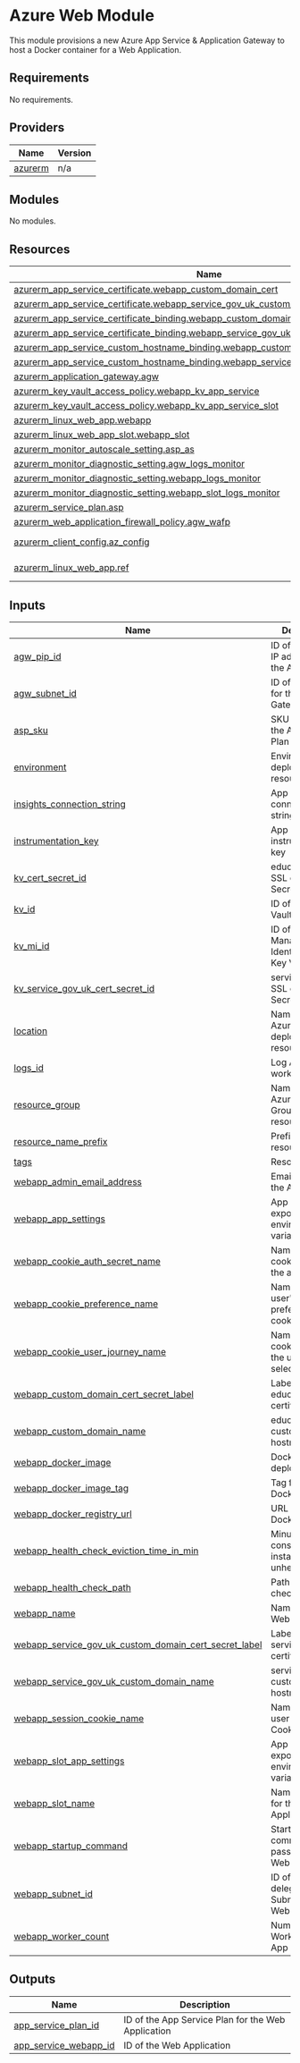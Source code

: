 # Azure Web Module

This module provisions a new Azure App Service & Application Gateway to host a Docker container for a Web Application.

<!-- BEGIN_TF_DOCS -->
## Requirements

No requirements.

## Providers

| Name | Version |
|------|---------|
| <a name="provider_azurerm"></a> [azurerm](#provider\_azurerm) | n/a |

## Modules

No modules.

## Resources

| Name | Type |
|------|------|
| [azurerm_app_service_certificate.webapp_custom_domain_cert](https://registry.terraform.io/providers/hashicorp/azurerm/latest/docs/resources/app_service_certificate) | resource |
| [azurerm_app_service_certificate.webapp_service_gov_uk_custom_domain_cert](https://registry.terraform.io/providers/hashicorp/azurerm/latest/docs/resources/app_service_certificate) | resource |
| [azurerm_app_service_certificate_binding.webapp_custom_domain_cert_bind](https://registry.terraform.io/providers/hashicorp/azurerm/latest/docs/resources/app_service_certificate_binding) | resource |
| [azurerm_app_service_certificate_binding.webapp_service_gov_uk_custom_domain_cert_bind](https://registry.terraform.io/providers/hashicorp/azurerm/latest/docs/resources/app_service_certificate_binding) | resource |
| [azurerm_app_service_custom_hostname_binding.webapp_custom_domain](https://registry.terraform.io/providers/hashicorp/azurerm/latest/docs/resources/app_service_custom_hostname_binding) | resource |
| [azurerm_app_service_custom_hostname_binding.webapp_service_gov_uk_custom_domain](https://registry.terraform.io/providers/hashicorp/azurerm/latest/docs/resources/app_service_custom_hostname_binding) | resource |
| [azurerm_application_gateway.agw](https://registry.terraform.io/providers/hashicorp/azurerm/latest/docs/resources/application_gateway) | resource |
| [azurerm_key_vault_access_policy.webapp_kv_app_service](https://registry.terraform.io/providers/hashicorp/azurerm/latest/docs/resources/key_vault_access_policy) | resource |
| [azurerm_key_vault_access_policy.webapp_kv_app_service_slot](https://registry.terraform.io/providers/hashicorp/azurerm/latest/docs/resources/key_vault_access_policy) | resource |
| [azurerm_linux_web_app.webapp](https://registry.terraform.io/providers/hashicorp/azurerm/latest/docs/resources/linux_web_app) | resource |
| [azurerm_linux_web_app_slot.webapp_slot](https://registry.terraform.io/providers/hashicorp/azurerm/latest/docs/resources/linux_web_app_slot) | resource |
| [azurerm_monitor_autoscale_setting.asp_as](https://registry.terraform.io/providers/hashicorp/azurerm/latest/docs/resources/monitor_autoscale_setting) | resource |
| [azurerm_monitor_diagnostic_setting.agw_logs_monitor](https://registry.terraform.io/providers/hashicorp/azurerm/latest/docs/resources/monitor_diagnostic_setting) | resource |
| [azurerm_monitor_diagnostic_setting.webapp_logs_monitor](https://registry.terraform.io/providers/hashicorp/azurerm/latest/docs/resources/monitor_diagnostic_setting) | resource |
| [azurerm_monitor_diagnostic_setting.webapp_slot_logs_monitor](https://registry.terraform.io/providers/hashicorp/azurerm/latest/docs/resources/monitor_diagnostic_setting) | resource |
| [azurerm_service_plan.asp](https://registry.terraform.io/providers/hashicorp/azurerm/latest/docs/resources/service_plan) | resource |
| [azurerm_web_application_firewall_policy.agw_wafp](https://registry.terraform.io/providers/hashicorp/azurerm/latest/docs/resources/web_application_firewall_policy) | resource |
| [azurerm_client_config.az_config](https://registry.terraform.io/providers/hashicorp/azurerm/latest/docs/data-sources/client_config) | data source |
| [azurerm_linux_web_app.ref](https://registry.terraform.io/providers/hashicorp/azurerm/latest/docs/data-sources/linux_web_app) | data source |

## Inputs

| Name | Description | Type | Default | Required |
|------|-------------|------|---------|:--------:|
| <a name="input_agw_pip_id"></a> [agw\_pip\_id](#input\_agw\_pip\_id) | ID of the Public IP address for the App Gateway | `string` | n/a | yes |
| <a name="input_agw_subnet_id"></a> [agw\_subnet\_id](#input\_agw\_subnet\_id) | ID of the Subnet for the App Gateway | `string` | n/a | yes |
| <a name="input_asp_sku"></a> [asp\_sku](#input\_asp\_sku) | SKU name for the App Service Plan | `string` | n/a | yes |
| <a name="input_environment"></a> [environment](#input\_environment) | Environment to deploy resources | `string` | n/a | yes |
| <a name="input_insights_connection_string"></a> [insights\_connection\_string](#input\_insights\_connection\_string) | App Insights connection string | `string` | n/a | yes |
| <a name="input_instrumentation_key"></a> [instrumentation\_key](#input\_instrumentation\_key) | App Insights instrumentation key | `string` | n/a | yes |
| <a name="input_kv_cert_secret_id"></a> [kv\_cert\_secret\_id](#input\_kv\_cert\_secret\_id) | education.gov.uk SSL certificate Secret ID | `string` | n/a | yes |
| <a name="input_kv_id"></a> [kv\_id](#input\_kv\_id) | ID of the Key Vault | `string` | n/a | yes |
| <a name="input_kv_mi_id"></a> [kv\_mi\_id](#input\_kv\_mi\_id) | ID of the Managed Identity for the Key Vault | `string` | n/a | yes |
| <a name="input_kv_service_gov_uk_cert_secret_id"></a> [kv\_service\_gov\_uk\_cert\_secret\_id](#input\_kv\_service\_gov\_uk\_cert\_secret\_id) | service.gov.uk SSL certificate Secret ID | `string` | n/a | yes |
| <a name="input_location"></a> [location](#input\_location) | Name of the Azure region to deploy resources | `string` | n/a | yes |
| <a name="input_logs_id"></a> [logs\_id](#input\_logs\_id) | Log Analytics workspace ID | `string` | n/a | yes |
| <a name="input_resource_group"></a> [resource\_group](#input\_resource\_group) | Name of the Azure Resource Group to deploy resources | `string` | n/a | yes |
| <a name="input_resource_name_prefix"></a> [resource\_name\_prefix](#input\_resource\_name\_prefix) | Prefix for resource names | `string` | n/a | yes |
| <a name="input_tags"></a> [tags](#input\_tags) | Resource tags | `map(string)` | n/a | yes |
| <a name="input_webapp_admin_email_address"></a> [webapp\_admin\_email\_address](#input\_webapp\_admin\_email\_address) | Email Address of the Admin | `string` | n/a | yes |
| <a name="input_webapp_app_settings"></a> [webapp\_app\_settings](#input\_webapp\_app\_settings) | App Settings are exposed as environment variables | `map(string)` | n/a | yes |
| <a name="input_webapp_cookie_auth_secret_name"></a> [webapp\_cookie\_auth\_secret\_name](#input\_webapp\_cookie\_auth\_secret\_name) | Name of the cookie holding the auth secret | `string` | n/a | yes |
| <a name="input_webapp_cookie_preference_name"></a> [webapp\_cookie\_preference\_name](#input\_webapp\_cookie\_preference\_name) | Name of the user's cookie preference cookie | `string` | n/a | yes |
| <a name="input_webapp_cookie_user_journey_name"></a> [webapp\_cookie\_user\_journey\_name](#input\_webapp\_cookie\_user\_journey\_name) | Name of the cookie holding the user's filter selections | `string` | n/a | yes |
| <a name="input_webapp_custom_domain_cert_secret_label"></a> [webapp\_custom\_domain\_cert\_secret\_label](#input\_webapp\_custom\_domain\_cert\_secret\_label) | Label for the education.gov.uk certificate | `string` | n/a | yes |
| <a name="input_webapp_custom_domain_name"></a> [webapp\_custom\_domain\_name](#input\_webapp\_custom\_domain\_name) | education.gov.uk custom domain hostname | `string` | n/a | yes |
| <a name="input_webapp_docker_image"></a> [webapp\_docker\_image](#input\_webapp\_docker\_image) | Docker Image to deploy | `string` | n/a | yes |
| <a name="input_webapp_docker_image_tag"></a> [webapp\_docker\_image\_tag](#input\_webapp\_docker\_image\_tag) | Tag for the Docker Image | `string` | n/a | yes |
| <a name="input_webapp_docker_registry_url"></a> [webapp\_docker\_registry\_url](#input\_webapp\_docker\_registry\_url) | URL to the Docker Registry | `string` | n/a | yes |
| <a name="input_webapp_health_check_eviction_time_in_min"></a> [webapp\_health\_check\_eviction\_time\_in\_min](#input\_webapp\_health\_check\_eviction\_time\_in\_min) | Minutes before considering an instance unhealthy | `number` | `null` | no |
| <a name="input_webapp_health_check_path"></a> [webapp\_health\_check\_path](#input\_webapp\_health\_check\_path) | Path to health check endpoint | `string` | `null` | no |
| <a name="input_webapp_name"></a> [webapp\_name](#input\_webapp\_name) | Name for the Web Application | `string` | n/a | yes |
| <a name="input_webapp_service_gov_uk_custom_domain_cert_secret_label"></a> [webapp\_service\_gov\_uk\_custom\_domain\_cert\_secret\_label](#input\_webapp\_service\_gov\_uk\_custom\_domain\_cert\_secret\_label) | Label for the service.gov.uk certificate | `string` | n/a | yes |
| <a name="input_webapp_service_gov_uk_custom_domain_name"></a> [webapp\_service\_gov\_uk\_custom\_domain\_name](#input\_webapp\_service\_gov\_uk\_custom\_domain\_name) | service.gov.uk custom domain hostname | `string` | n/a | yes |
| <a name="input_webapp_session_cookie_name"></a> [webapp\_session\_cookie\_name](#input\_webapp\_session\_cookie\_name) | Name of the user session Cookie | `string` | n/a | yes |
| <a name="input_webapp_slot_app_settings"></a> [webapp\_slot\_app\_settings](#input\_webapp\_slot\_app\_settings) | App Settings are exposed as environment variables | `map(string)` | n/a | yes |
| <a name="input_webapp_slot_name"></a> [webapp\_slot\_name](#input\_webapp\_slot\_name) | Name for the slot for the Web Application | `string` | n/a | yes |
| <a name="input_webapp_startup_command"></a> [webapp\_startup\_command](#input\_webapp\_startup\_command) | Startup command to pass into the Web Application | `string` | `null` | no |
| <a name="input_webapp_subnet_id"></a> [webapp\_subnet\_id](#input\_webapp\_subnet\_id) | ID of the delegated Subnet for the Web Application | `string` | n/a | yes |
| <a name="input_webapp_worker_count"></a> [webapp\_worker\_count](#input\_webapp\_worker\_count) | Number of Workers for the App Service Plan | `string` | n/a | yes |

## Outputs

| Name | Description |
|------|-------------|
| <a name="output_app_service_plan_id"></a> [app\_service\_plan\_id](#output\_app\_service\_plan\_id) | ID of the App Service Plan for the Web Application |
| <a name="output_app_service_webapp_id"></a> [app\_service\_webapp\_id](#output\_app\_service\_webapp\_id) | ID of the Web Application |
<!-- END_TF_DOCS -->
